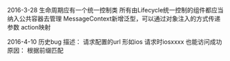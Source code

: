 2016-3-28
生命周期应有一个统一控制类
所有由Lifecycle统一控制的组件都应当纳入公共容器去管理
MessageContext新增泛型，可以通过对象注入的方式传递参数
action映射


2016-4-10
历史bug 
描述：
	请求配置的url 形如ios  请求时iosxxxx 也能访问成功 
原因：
    根据前缀匹配
